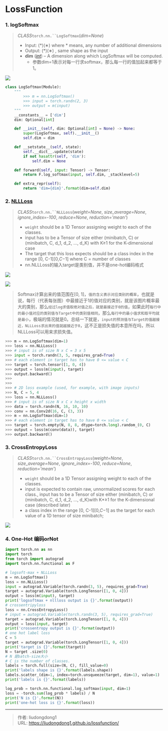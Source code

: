 # LossFunction


### 1. logSoftmax

> *CLASS*`torch.nn.``LogSoftmax`(*dim=None*)
>
> - Input: (*)(∗) where * means, any number of additional dimensions
> - Output: (*)(∗) , same shape as the input
> - **dim** ([*int*](https://docs.python.org/3/library/functions.html#int)) – A dimension along which LogSoftmax will be computed.
>   - 参数dim=1表示对每一行求softmax，那么每一行的值加起来都等于1。

![](https://lddpicture.oss-cn-beijing.aliyuncs.com/picture/image-20210531074733359.png)

```python
class LogSoftmax(Module):
    """
        >>> m = nn.LogSoftmax()
        >>> input = torch.randn(2, 3)
        >>> output = m(input)
    """
    __constants__ = ['dim']
    dim: Optional[int]

    def __init__(self, dim: Optional[int] = None) -> None:
        super(LogSoftmax, self).__init__()
        self.dim = dim

    def __setstate__(self, state):
        self.__dict__.update(state)
        if not hasattr(self, 'dim'):
            self.dim = None

    def forward(self, input: Tensor) -> Tensor:
        return F.log_softmax(input, self.dim, _stacklevel=5)

    def extra_repr(self):
        return 'dim={dim}'.format(dim=self.dim)
```

### 2. [NLLLoss](https://pytorch.org/docs/stable/generated/torch.nn.NLLLoss.html?highlight=nllloss#torch.nn.NLLLoss)

> *CLASS*`torch.nn.``NLLLoss`(*weight=None*, *size_average=None*, *ignore_index=-100*, *reduce=None*, *reduction='mean'*)
>
> -  `weight` should be a 1D Tensor assigning weight to each of the classes. 
> - input has to be a Tensor of size either (minibatch, C) or (minibatch, C, d_1, d_2, ..., d_K) with K≥1 for the K-dimensional case
> - The target that this loss expects should be a class index in the range [0, C-1][0,*C*−1] where C = number of classes
> - nn.NLLLoss的输入target是类别值，并不是one-hot编码格式

![](https://lddpicture.oss-cn-beijing.aliyuncs.com/picture/image-20210531075700185.png)

![](https://lddpicture.oss-cn-beijing.aliyuncs.com/picture/image-20210531080334224.png)

> Softmax计算出来的值范围在[0, 1]，`值的含义表示对应类别的概率`，也就是说，每行（代表每张图）中最接近于1的值对应的类别，就是该图片概率最大的类别，那么`经过log求值取绝对值之后，就是最接近于0的值`，如果此时`每行中的最小值对应的类别值与Target中的类别值相同`，那么`每行中的最小值求和取平均就是最小`，极端的情况就是0。总结一下就是，`input的预测值与Target的值越接近，NLLLoss求出来的值就越接近于0`，这不正是损失值的本意所在吗，所以NLLLoss可以用来求损失值。

```python
>>> m = nn.LogSoftmax(dim=1)
>>> loss = nn.NLLLoss()
>>> # input is of size N x C = 3 x 5
>>> input = torch.randn(3, 5, requires_grad=True)
>>> # each element in target has to have 0 <= value < C
>>> target = torch.tensor([1, 0, 4])
>>> output = loss(m(input), target)
>>> output.backward()
>>>
>>>
>>> # 2D loss example (used, for example, with image inputs)
>>> N, C = 5, 4
>>> loss = nn.NLLLoss()
>>> # input is of size N x C x height x width
>>> data = torch.randn(N, 16, 10, 10)
>>> conv = nn.Conv2d(16, C, (3, 3))
>>> m = nn.LogSoftmax(dim=1)
>>> # each element in target has to have 0 <= value < C
>>> target = torch.empty(N, 8, 8, dtype=torch.long).random_(0, C)
>>> output = loss(m(conv(data)), target)
>>> output.backward()
```

### 3. CrossEntropyLoss

> *CLASS*`torch.nn.``CrossEntropyLoss`(*weight=None*, *size_average=None*, *ignore_index=-100*, *reduce=None*, *reduction='mean'*)
>
> -  `weight` should be a 1D Tensor assigning weight to each of the classes.
> -  input is expected to contain raw, unnormalized scores for each class., input has to be a Tensor of size either (minibatch, C) or (minibatch, C, d_1, d_2, ..., d_K)with  K*≥1 for the K-dimensional case (described later)
> - a class index in the range [0, C-1][0,*C*−1] as the target for each value of a 1D tensor of size minibatch;

![](https://lddpicture.oss-cn-beijing.aliyuncs.com/picture/image-20210531080926887.png)

### 4. One-Hot 编码orNot

```python
import torch.nn as nn
import torch
from torch import autograd
import torch.nn.functional as F

# logsoft-max + NLLLoss
m = nn.LogSoftmax()
loss = nn.NLLLoss()
input = autograd.Variable(torch.randn(3, 5), requires_grad=True)
target = autograd.Variable(torch.LongTensor([1, 0, 4]))
output = loss(m(input), target)
print('logsoftmax + nllloss output is {}'.format(output))
# crossentripyloss
loss = nn.CrossEntropyLoss()
# input = autograd.Variable(torch.randn(3, 5), requires_grad=True)
target = autograd.Variable(torch.LongTensor([1, 0, 4]))
output = loss(input, target)
print('crossentropy output is {}'.format(output))
# one hot label loss
C = 5
target = autograd.Variable(torch.LongTensor([1, 0, 4]))
print('target is {}'.format(target))
N = target .size(0)
# N 是batch-size大小
# C is the number of classes.
labels = torch.full(size=(N, C), fill_value=0)
print('labels shape is {}'.format(labels.shape))
labels.scatter_(dim=1, index=torch.unsqueeze(target, dim=1), value=1)  #one-hot 编码
print('labels is {}'.format(labels))

log_prob = torch.nn.functional.log_softmax(input, dim=1)
loss = -torch.sum(log_prob * labels) / N
print('N is {}'.format(N))
print('one-hot loss is {}'.format(loss))
```



---

> 作者: liudongdong1  
> URL: https://liudongdong1.github.io/lossfunction/  

